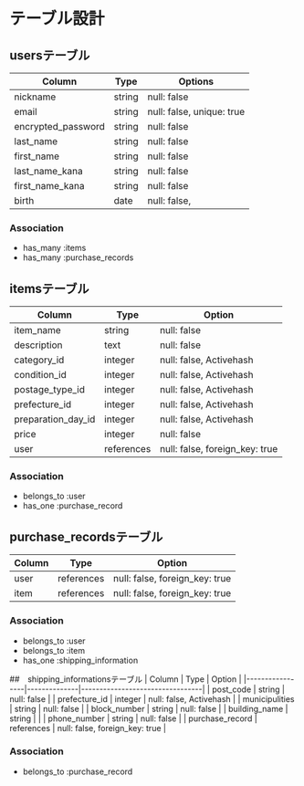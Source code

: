 # テーブル設計

## usersテーブル
| Column                 | Type      | Options                    | 
|------------------------|-----------|----------------------------|
| nickname               | string    | null: false                |
| email                  | string    | null: false, unique: true  |
| encrypted_password     | string    | null: false                |
| last_name              | string    | null: false                |
| first_name             | string    | null: false                |
| last_name_kana         | string    | null: false                |
| first_name_kana        | string    | null: false                |
| birth                  | date      | null: false,               |

### Association 
- has_many :items
- has_many :purchase_records


## itemsテーブル
| Column              | Type        | Option                          |
|---------------------|-------------|---------------------------------|
| item_name           | string      | null: false                     |
| description         | text        | null: false                     |
| category_id         | integer     | null: false, Activehash         |
| condition_id        | integer     | null: false, Activehash         |
| postage_type_id     | integer     | null: false, Activehash         |
| prefecture_id       | integer     | null: false, Activehash         |
| preparation_day_id  | integer     | null: false, Activehash         |
| price               | integer     | null: false                     |
| user                | references  | null: false, foreign_key: true  |

### Association
- belongs_to :user
- has_one :purchase_record


## purchase_recordsテーブル
|Column   | Type         | Option                          |
|---------|--------------|---------------------------------|
| user    | references   | null: false, foreign_key: true  |
| item    | references   | null: false, foreign_key: true  |

### Association
- belongs_to :user
- belongs_to :item
- has_one :shipping_information


##　shipping_informationsテーブル
| Column          | Type         | Option                          |
|-----------------|--------------|---------------------------------|
| post_code       | string       | null: false                     | 
| prefecture_id   | integer      | null: false, Activehash         | 
| municipulities  | string       | null: false                     | 
| block_number    | string       | null: false                     |
| building_name   | string       |                                 |
| phone_number    | string       | null: false                     |
| purchase_record | references   | null: false, foreign_key: true  |

### Association
- belongs_to :purchase_record
